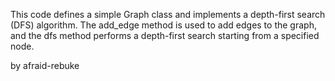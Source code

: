 This code defines a simple Graph class and implements a depth-first search (DFS) algorithm. The add_edge method is used to add edges to the graph, and the dfs method performs a depth-first search starting from a specified node.

by afraid-rebuke
